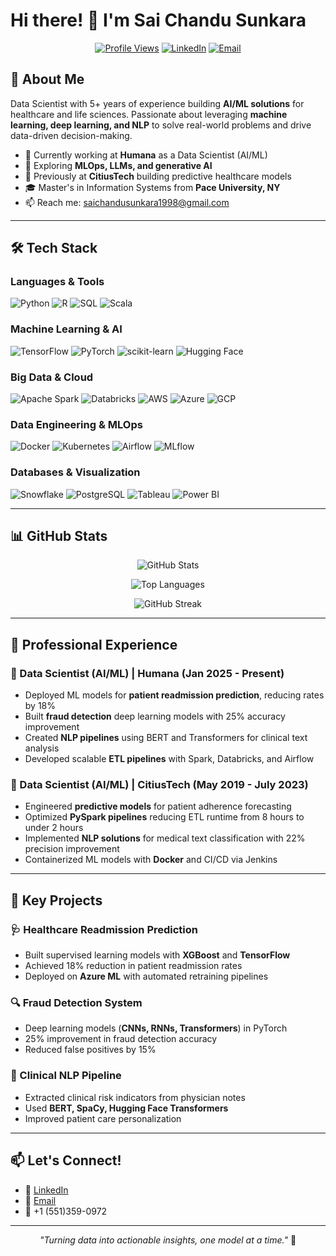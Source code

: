 # Hi there! 👋 I'm Sai Chandu Sunkara

<div align="center">
  
[![Profile Views](https://komarev.com/ghpvc/?username=YOUR_USERNAME&color=blue&style=flat-square)](https://komarev.com/ghpvc/?username=saichandu&color=blue&style=flat-square
)
[![LinkedIn](https://img.shields.io/badge/-LinkedIn-0077B5?style=flat-square&logo=LinkedIn&logoColor=white)](https://www.linkedin.com/in/sunkara-sai-chandu/)
[![Email](https://img.shields.io/badge/-Email-D14836?style=flat-square&logo=Gmail&logoColor=white)](mailto:saichandusunkara1998@gmail.com)

</div>

## 🚀 About Me

Data Scientist with 5+ years of experience building **AI/ML solutions** for healthcare and life sciences. Passionate about leveraging **machine learning, deep learning, and NLP** to solve real-world problems and drive data-driven decision-making.

- 🔭 Currently working at **Humana** as a Data Scientist (AI/ML)
- 🌱 Exploring **MLOps, LLMs, and generative AI**
- 💼 Previously at **CitiusTech** building predictive healthcare models
- 🎓 Master's in Information Systems from **Pace University, NY**
- 📫 Reach me: saichandusunkara1998@gmail.com

---

## 🛠️ Tech Stack

### Languages & Tools
![Python](https://img.shields.io/badge/-Python-3776AB?style=flat-square&logo=python&logoColor=white)
![R](https://img.shields.io/badge/-R-276DC3?style=flat-square&logo=r&logoColor=white)
![SQL](https://img.shields.io/badge/-SQL-4479A1?style=flat-square&logo=postgresql&logoColor=white)
![Scala](https://img.shields.io/badge/-Scala-DC322F?style=flat-square&logo=scala&logoColor=white)

### Machine Learning & AI
![TensorFlow](https://img.shields.io/badge/-TensorFlow-FF6F00?style=flat-square&logo=tensorflow&logoColor=white)
![PyTorch](https://img.shields.io/badge/-PyTorch-EE4C2C?style=flat-square&logo=pytorch&logoColor=white)
![scikit-learn](https://img.shields.io/badge/-scikit--learn-F7931E?style=flat-square&logo=scikit-learn&logoColor=white)
![Hugging Face](https://img.shields.io/badge/-Hugging%20Face-FFD21E?style=flat-square&logo=huggingface&logoColor=black)

### Big Data & Cloud
![Apache Spark](https://img.shields.io/badge/-Apache%20Spark-E25A1C?style=flat-square&logo=apachespark&logoColor=white)
![Databricks](https://img.shields.io/badge/-Databricks-FF3621?style=flat-square&logo=databricks&logoColor=white)
![AWS](https://img.shields.io/badge/-AWS-232F3E?style=flat-square&logo=amazon-aws&logoColor=white)
![Azure](https://img.shields.io/badge/-Azure-0078D4?style=flat-square&logo=microsoft-azure&logoColor=white)
![GCP](https://img.shields.io/badge/-GCP-4285F4?style=flat-square&logo=google-cloud&logoColor=white)

### Data Engineering & MLOps
![Docker](https://img.shields.io/badge/-Docker-2496ED?style=flat-square&logo=docker&logoColor=white)
![Kubernetes](https://img.shields.io/badge/-Kubernetes-326CE5?style=flat-square&logo=kubernetes&logoColor=white)
![Airflow](https://img.shields.io/badge/-Airflow-017CEE?style=flat-square&logo=apache-airflow&logoColor=white)
![MLflow](https://img.shields.io/badge/-MLflow-0194E2?style=flat-square&logo=mlflow&logoColor=white)

### Databases & Visualization
![Snowflake](https://img.shields.io/badge/-Snowflake-29B5E8?style=flat-square&logo=snowflake&logoColor=white)
![PostgreSQL](https://img.shields.io/badge/-PostgreSQL-336791?style=flat-square&logo=postgresql&logoColor=white)
![Tableau](https://img.shields.io/badge/-Tableau-E97627?style=flat-square&logo=tableau&logoColor=white)
![Power BI](https://img.shields.io/badge/-Power%20BI-F2C811?style=flat-square&logo=power-bi&logoColor=black)

---

## 📊 GitHub Stats

<div align="center">
  
![GitHub Stats](https://github-readme-stats.vercel.app/api?username=sunkara-sai-chandu&show_icons=true&theme=tokyonight&hide_border=true)


![Top Languages](https://github-readme-stats.vercel.app/api/top-langs/?username=YOUR_USERNAME&layout=compact&theme=tokyonight&hide_border=true)

![GitHub Streak](https://github-readme-streak-stats.herokuapp.com/?user=YOUR_USERNAME&theme=tokyonight&hide_border=true)

</div>

---

## 💼 Professional Experience

### 🏥 Data Scientist (AI/ML) | Humana (Jan 2025 - Present)
- Deployed ML models for **patient readmission prediction**, reducing rates by 18%
- Built **fraud detection** deep learning models with 25% accuracy improvement
- Created **NLP pipelines** using BERT and Transformers for clinical text analysis
- Developed scalable **ETL pipelines** with Spark, Databricks, and Airflow

### 🏥 Data Scientist (AI/ML) | CitiusTech (May 2019 - July 2023)
- Engineered **predictive models** for patient adherence forecasting
- Optimized **PySpark pipelines** reducing ETL runtime from 8 hours to under 2 hours
- Implemented **NLP solutions** for medical text classification with 22% precision improvement
- Containerized ML models with **Docker** and CI/CD via Jenkins

---

## 🎯 Key Projects

### 🩺 Healthcare Readmission Prediction
- Built supervised learning models with **XGBoost** and **TensorFlow**
- Achieved 18% reduction in patient readmission rates
- Deployed on **Azure ML** with automated retraining pipelines

### 🔍 Fraud Detection System
- Deep learning models (**CNNs, RNNs, Transformers**) in PyTorch
- 25% improvement in fraud detection accuracy
- Reduced false positives by 15%

### 📝 Clinical NLP Pipeline
- Extracted clinical risk indicators from physician notes
- Used **BERT, SpaCy, Hugging Face Transformers**
- Improved patient care personalization

---

## 📫 Let's Connect!

- 💼 [LinkedIn](https://www.linkedin.com/in/sunkara-sai-chandu/)
- 📧 [Email](mailto:saichandusunkara1998@gmail.com)
- 📱 +1 (551)359-0972

---

<div align="center">
  
*"Turning data into actionable insights, one model at a time."* 🚀

</div>
